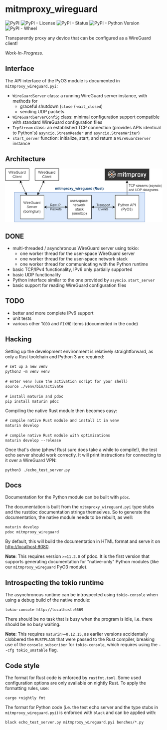 # mitmproxy_wireguard

![PyPI](https://img.shields.io/pypi/v/mitmproxy_wireguard)
![PyPI - License](https://img.shields.io/pypi/l/mitmproxy_wireguard)
![PyPI - Status](https://img.shields.io/pypi/status/mitmproxy_wireguard)
![PyPI - Python Version](https://img.shields.io/pypi/pyversions/mitmproxy_wireguard)
![PyPI - Wheel](https://img.shields.io/pypi/wheel/mitmproxy_wireguard)

Transparently proxy any device that can be configured as a WireGuard client!

*Work-In-Progress.*

## Interface

The API interface of the PyO3 module is documented in `mitmproxy_wireguard.pyi`:

- `WireGuardServer` class: a running WireGuard server instance, with methods for
  - graceful shutdown (`close` / `wait_closed`)
  - sending UDP packets
- `WireGuardServerConfig` class: minimal configuration support compatible with
  standard WireGuard configuration files
- `TcpStream` class: an established TCP connection (provides APIs identical to
  Python's)
  `asyncio.StreamReader` and `asyncio.StreamWriter`)
- `start_server` function: initialize, start, and return a `WireGuardServer`
  instance

## Architecture

![library architecture](architecture.png)

## DONE

* multi-threaded / asynchronous WireGuard server using tokio:
  * one worker thread for the user-space WireGuard server
  * one worker thread for the user-space network stack
  * one worker thread for communicating with the Python runtime
* basic TCP/IPv4 functionality, IPv6 only partially supported
* basic UDP functionality
* Python interface similar to the one provided by `asyncio.start_server`
* basic support for reading WireGuard configuration files

## TODO

* better and more complete IPv6 support
* unit tests
* various other `TODO` and `FIXME` items (documented in the code)

## Hacking

Setting up the development environment is relatively straightforward,
as only a Rust toolchain and Python 3 are required:

```shell
# set up a new venv
python3 -m venv venv

# enter venv (use the activation script for your shell)
source ./venv/bin/activate

# install maturin and pdoc
pip install maturin pdoc
```

Compiling the native Rust module then becomes easy:

```shell
# compile native Rust module and install it in venv
maturin develop

# compile native Rust module with optimizations
maturin develop --release
```

Once that's done (phew! Rust sure does take a while to compile!), the test
echo server should work correctly. It will print instructions for connecting to
it over a WireGuard VPN:

```shell
python3 ./echo_test_server.py
```

## Docs

Documentation for the Python module can be built with `pdoc`.

The documentation is built from the `mitmproxy_wireguard.pyi` type stubs and the
rustdoc documentation strings themselves. So to generate the documentation, the
native module needs to be rebuilt, as well:

```shell
maturin develop
pdoc mitmproxy_wireguard
```

By default, this will build the documentation in HTML format and serve it on
<http://localhost:8080>.

**Note**: This requires version `>=11.2.0` of pdoc. It is the first version that
supports generating documentation for "native-only" Python modules (like our
`mitmproxy_wireguard` PyO3 module).

## Introspecting the tokio runtime

The asynchronous runtime can be introspected using `tokio-console` when using
a debug build of the native module:

```shell
tokio-console http://localhost:6669
```

There should be no task that is busy when the program is idle, i.e. there should
be no busy waiting.

**Note**: This requires `maturin>=0.12.15`, as earlier versions accidentally
clobbered the `RUSTFLAGS` that were passed to the Rust compiler, breaking use
of the `console_subscriber` for `tokio-console`, which requires using the
`--cfg tokio_unstable` flag.

## Code style

The format for Rust code is enforced by `rustfmt.toml`. Some used configuration
options are only available on nightly Rust. To apply the formatting rules, use:

```shell
cargo +nightly fmt
```

The format for Python code (i.e. the test echo server and the type stubs in
`mitmproxy_wireguard.pyi`) is enforced with `black` and can be applied with:

```shell
black echo_test_server.py mitmproxy_wireguard.pyi benches/*.py
```
